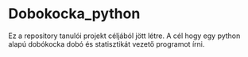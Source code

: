 # Dobokocka_python
Ez a repository tanulói projekt céljából jött létre. A cél hogy egy python alapú dobókocka dobó és statisztikát vezető programot írni. 
